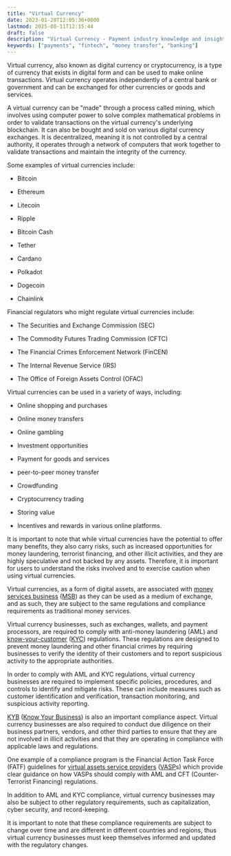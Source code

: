 ```yaml
---
title: "Virtual Currency"
date: 2023-01-28T12:05:36+0000
lastmod: 2025-08-11T12:15:44
draft: false
description: "Virtual Currency - Payment industry knowledge and insights"
keywords: ["payments", "fintech", "money transfer", "banking"]
---
```


Virtual currency, also known as digital currency or cryptocurrency, is a type of currency that exists in digital form and can be used to make online transactions. Virtual currency operates independently of a central bank or government and can be exchanged for other currencies or goods and services.

A virtual currency can be "made" through a process called mining, which involves using computer power to solve complex mathematical problems in order to validate transactions on the virtual currency's underlying blockchain. It can also be bought and sold on various digital currency exchanges. It is decentralized, meaning it is not controlled by a central authority, it operates through a network of computers that work together to validate transactions and maintain the integrity of the currency.

Some examples of virtual currencies include:

- Bitcoin

- Ethereum

- Litecoin

- Ripple

- Bitcoin Cash

- Tether

- Cardano

- Polkadot

- Dogecoin

- Chainlink

Financial regulators who might regulate virtual currencies include:

- The Securities and Exchange Commission (SEC)

- The Commodity Futures Trading Commission (CFTC)

- The Financial Crimes Enforcement Network (FinCEN)

- The Internal Revenue Service (IRS)

- The Office of Foreign Assets Control (OFAC)

Virtual currencies can be used in a variety of ways, including:

- Online shopping and purchases

- Online money transfers

- Online gambling

- Investment opportunities

- Payment for goods and services

- peer-to-peer money transfer

- Crowdfunding

- Cryptocurrency trading

- Storing value

- Incentives and rewards in various online platforms.

It is important to note that while virtual currencies have the potential to offer many benefits, they also carry risks, such as increased opportunities for money laundering, terrorist financing, and other illicit activities, and they are highly speculative and not backed by any assets. Therefore, it is important for users to understand the risks involved and to exercise caution when using virtual currencies.

Virtual currencies, as a form of digital assets, are associated with [money services business](https://faisalkhan.com/solutions/licensing/money-services-business-msb/) ([MSB](https://faisalkhan.com/solutions/licensing/money-services-business-msb/)) as they can be used as a medium of exchange, and as such, they are subject to the same regulations and compliance requirements as traditional money services.

Virtual currency businesses, such as exchanges, wallets, and payment processors, are required to comply with anti-money laundering (AML) and [know-your-customer](https://faisalkhan.com/solutions/risk-and-compliance/know-your-customer-kyc/) ([KYC](https://faisalkhan.com/solutions/risk-and-compliance/know-your-customer-kyc/)) regulations. These regulations are designed to prevent money laundering and other financial crimes by requiring businesses to verify the identity of their customers and to report suspicious activity to the appropriate authorities.

In order to comply with AML and KYC regulations, virtual currency businesses are required to implement specific policies, procedures, and controls to identify and mitigate risks. These can include measures such as customer identification and verification, transaction monitoring, and suspicious activity reporting.

[KYB](https://faisalkhan.com/solutions/risk-and-compliance/know-your-business-kyb/) ([Know Your Business](https://faisalkhan.com/solutions/risk-and-compliance/know-your-business-kyb/)) is also an important compliance aspect. Virtual currency businesses are also required to conduct due diligence on their business partners, vendors, and other third parties to ensure that they are not involved in illicit activities and that they are operating in compliance with applicable laws and regulations.

One example of a compliance program is the Financial Action Task Force (FATF) guidelines for [virtual assets service providers](https://faisalkhan.com/knowledge-hub/resources-and-references/virtual-asset-service-provider/) ([VASP](https://faisalkhan.com/knowledge-hub/resources-and-references/virtual-asset-service-provider/)s) which provide clear guidance on how VASPs should comply with AML and CFT (Counter-Terrorist Financing) regulations.

In addition to AML and KYC compliance, virtual currency businesses may also be subject to other regulatory requirements, such as capitalization, cyber security, and record-keeping.

It is important to note that these compliance requirements are subject to change over time and are different in different countries and regions, thus virtual currency businesses must keep themselves informed and updated with the regulatory changes.